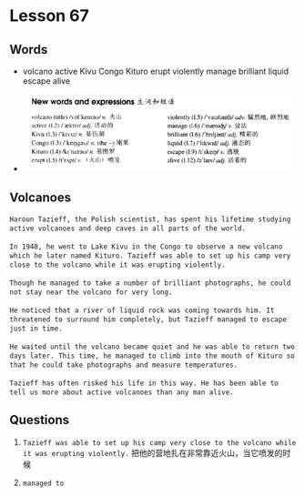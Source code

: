 # Lesson 67

## Words

- volcano active Kivu Congo Kituro erupt violently manage brilliant liquid escape alive

- ![Words](../../../Images/Part2/07/words-67.png)

## Volcanoes

```
Haroun Tazieff, the Polish scientist, has spent his lifetime studying active volcanoes and deep caves in all parts of the world.

In 1948, he went to Lake Kivu in the Congo to observe a new volcano which he later named Kituro. Tazieff was able to set up his camp very close to the volcano while it was erupting violently.

Though he managed to take a number of brilliant photographs, he could not stay near the volcano for very long.

He noticed that a river of liquid rock was coming towards him. It threatened to surround him completely, but Tazieff managed to escape just in time.

He waited until the volcano became quiet and he was able to return two days later. This time, he managed to climb into the mouth of Kituro so that he could take photographs and measure temperatures.

Tazieff has often risked his life in this way. He has been able to tell us more about active volcanoes than any man alive.
```

## Questions

1. `Tazieff was able to set up his camp very close to the volcano while it was erupting violently.` 把他的营地扎在非常靠近火山，当它喷发的时候

2. `managed to`

